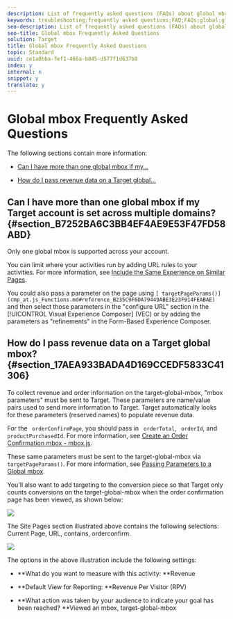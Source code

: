 ```yaml
---
description: List of frequently asked questions (FAQs) about global mboxes.
keywords: troubleshooting;frequently asked questions;FAQ;FAQs;global;global mbox
seo-description: List of frequently asked questions (FAQs) about global mboxes.
seo-title: Global mbox Frequently Asked Questions
solution: Target
title: Global mbox Frequently Asked Questions
topic: Standard
uuid: ce1a0bba-fef1-466a-b845-d577f1d637b8
index: y
internal: n
snippet: y
translate: y
---
```


# Global mbox Frequently Asked Questions

The following sections contain more information: 


* [ Can I have more than one global mbox if my...](c_global-mbox-frequently-asked-questions.md#section_B7252BA6C3BB4EF4AE9E53F47FD58ABD) 

* [ How do I pass revenue data on a Target global...](c_global-mbox-frequently-asked-questions.md#section_17AEA933BADA4D169CCEDF5833C41306) 



## Can I have more than one global mbox if my Target account is set across multiple domains? {#section_B7252BA6C3BB4EF4AE9E53F47FD58ABD}

Only one global mbox is supported across your account. 

You can limit where your activities run by adding URL rules to your activities. For more information, see [ Include the Same Experience on Similar Pages](t_temtest.md#task_2539D51A18044F82B0D9895636546781). 

You could also pass a parameter on the page using `[ targetPageParams()](cmp_at.js_Functions.md#reference_B235C9F6DA79449ABE3E23F914FEABAE)` and then select those parameters in the "configure URL" section in the [!UICONTROL  Visual Experience Composer] (VEC) or by adding the parameters as "refinements" in the Form-Based Experience Composer. 

## How do I pass revenue data on a Target global mbox? {#section_17AEA933BADA4D169CCEDF5833C41306}

To collect revenue and order information on the target-global-mbox, "mbox parameters" must be sent to Target. These parameters are name/value pairs used to send more information to Target. Target automatically looks for these parameters (reserved names) to populate revenue data. 

For the ` orderConfirmPage`, you should pass in ` orderTotal`, ` orderId`, and ` productPurchasedId`. For more information, see [ Create an Order Confirmation mbox - mbox.js](t_orderconfirm_create.md#task_0036D5F6C062442788BB55E872816D82). 

These same parameters must be sent to the target-global-mbox via ` targetPageParams()`. For more information, see [ Passing Parameters to a Global mbox](c_pass_parameters_to_global_mbox.md#concept_33362A04146C4E3C8E7089B65F38B5E5). 

You'll also want to add targeting to the conversion piece so that Target only counts conversions on the target-global-mbox when the order confirmation page has been viewed, as shown below: 

![](/migration-test-20180813/assets/revenue1.png) 

The Site Pages section illustrated above contains the following selections: Current Page, URL, contains, orderconfirm. 

![](/migration-test-20180813/assets/revenue2.png) 

The options in the above illustration include the following settings: 


* **What do you want to measure with this activity: **Revenue 

* **Default View for Reporting: **Revenue Per Visitor (RPV) 

* **What action was taken by your audience to indicate your goal has been reached? **Viewed an mbox, target-global-mbox 


